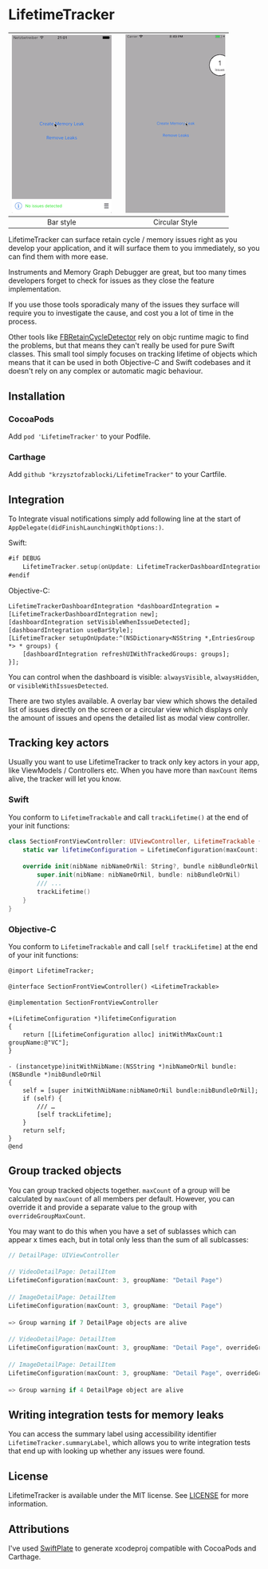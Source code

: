 # LifetimeTracker

 
| ![Demo (bar)](Resources/demo-bar.gif) | | ![Demo (circular)](Resources/demo-circular.gif) |
|:--:| :--: | :--: |
| Bar style | | Circular Style |


LifetimeTracker can surface retain cycle / memory issues right as you develop your application, and it will surface them to you immediately, so you can find them with more ease.

Instruments and Memory Graph Debugger are great, but too many times developers forget to check for issues as they close the feature implementation.

If you use those tools sporadicaly many of the issues they surface will require you to investigate the cause, and cost you a lot of time in the process.

Other tools like [FBRetainCycleDetector](https://github.com/facebook/FBRetainCycleDetector) rely on objc runtime magic to find the problems, but that means they can't really be used for pure Swift classes. This small tool simply focuses on tracking lifetime of objects which means that it can be used in both Objective-C and Swift codebases and it doesn't rely on any complex or automatic magic behaviour.

## Installation

### CocoaPods

Add `pod 'LifetimeTracker'` to your Podfile.

### Carthage

Add `github "krzysztofzablocki/LifetimeTracker"` to your Cartfile.

## Integration

To Integrate visual notifications simply add following line at the start of `AppDelegate(didFinishLaunchingWithOptions:)`.

Swift:

```swift
#if DEBUG
	LifetimeTracker.setup(onUpdate: LifetimeTrackerDashboardIntegration(visibility: .alwaysVisible, style: .bar).refreshUI)
#endif
```

Objective-C:

```objc
LifetimeTrackerDashboardIntegration *dashboardIntegration = [LifetimeTrackerDashboardIntegration new];
[dashboardIntegration setVisibleWhenIssueDetected];
[dashboardIntegration useBarStyle];
[LifetimeTracker setupOnUpdate:^(NSDictionary<NSString *,EntriesGroup *> * groups) {
    [dashboardIntegration refreshUIWithTrackedGroups: groups];
}];
```

You can control when the dashboard is visible: `alwaysVisible`, `alwaysHidden`, or `visibleWithIssuesDetected`.

There are two styles available. A overlay bar view which shows the detailed list of issues directly on the screen or a circular view which displays only the amount of issues and opens the detailed list as modal view controller.

## Tracking key actors

Usually you want to use LifetimeTracker to track only key actors in your app, like ViewModels / Controllers etc. When you have more than `maxCount` items alive, the tracker will let you know.

### Swift

You conform to `LifetimeTrackable` and call `trackLifetime()` at the end of your init functions:

```swift
class SectionFrontViewController: UIViewController, LifetimeTrackable {
    static var lifetimeConfiguration = LifetimeConfiguration(maxCount: 1, groupName: "VC")

    override init(nibName nibNameOrNil: String?, bundle nibBundleOrNil: Bundle?) {
        super.init(nibName: nibNameOrNil, bundle: nibBundleOrNil)
        /// ...
        trackLifetime()
    }
}
```

### Objective-C

You conform to `LifetimeTrackable` and call `[self trackLifetime]` at the end of your init functions:

```objc
@import LifetimeTracker;

@interface SectionFrontViewController() <LifetimeTrackable>

@implementation SectionFrontViewController

+(LifetimeConfiguration *)lifetimeConfiguration
{
    return [[LifetimeConfiguration alloc] initWithMaxCount:1 groupName:@"VC"];
}

- (instancetype)initWithNibName:(NSString *)nibNameOrNil bundle:(NSBundle *)nibBundleOrNil
{
    self = [super initWithNibName:nibNameOrNil bundle:nibBundleOrNil];
    if (self) {
    	/// …
        [self trackLifetime];
    }
    return self;
}
@end
```


## Group tracked objects

You can group tracked objects together. `maxCount` of a group will be calculated by `maxCount` of all members per default. However, you can override it and provide a separate value to the group with `overrideGroupMaxCount`.

You may want to do this when you have a set of sublasses which can appear x times each, but in total only less than the sum of all sublcasses:

```swift
// DetailPage: UIViewController

// VideoDetailPage: DetailItem
LifetimeConfiguration(maxCount: 3, groupName: "Detail Page")

// ImageDetailPage: DetailItem
LifetimeConfiguration(maxCount: 3, groupName: "Detail Page")

=> Group warning if 7 DetailPage objects are alive

// VideoDetailPage: DetailItem
LifetimeConfiguration(maxCount: 3, groupName: "Detail Page", overrideGroupMaxCount: 3)

// ImageDetailPage: DetailItem
LifetimeConfiguration(maxCount: 3, groupName: "Detail Page", overrideGroupMaxCount: 3)

=> Group warning if 4 DetailPage object are alive

```

## Writing integration tests for memory leaks

You can access the summary label using accessibility identifier `LifetimeTracker.summaryLabel`, which allows you to write integration tests that end up with looking up whether any issues were found.

## License 
LifetimeTracker is available under the MIT license. See [LICENSE](LICENSE) for more information.

## Attributions

I've used [SwiftPlate](https://github.com/JohnSundell/SwiftPlate) to generate xcodeproj compatible with CocoaPods and Carthage.
